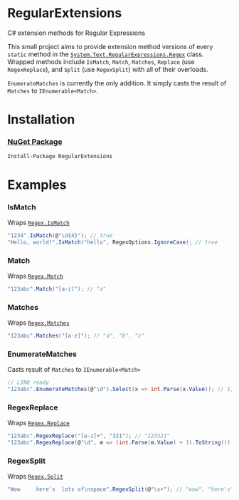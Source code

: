 # RegularExtensions
C# extension methods for Regular Expressions

This small project aims to provide extension method versions of every `static` method in the [`System.Text.RegularExpressions.Regex`](https://docs.microsoft.com/en-us/dotnet/api/system.text.regularexpressions.regex?view=netframework-4.7.1) class. Wrapped methods include `IsMatch`, `Match`, `Matches`, `Replace` (use `RegexReplace`), and `Split` (use `RegexSplit`) with all of their overloads.

`EnumerateMatches` is currently the only addition. It simply casts the result of `Matches` to `IEnumerable<Match>`.

# Installation

### [NuGet Package](https://www.nuget.org/packages/RegularExtensions)
`Install-Package RegularExtensions`

# Examples

### IsMatch
Wraps [`Regex.IsMatch`](https://docs.microsoft.com/en-us/dotnet/api/system.text.regularexpressions.regex.ismatch?view=netframework-4.7.1)
```csharp
"1234".IsMatch(@"\d{4}"); // true
"Hello, world!".IsMatch("hello", RegexOptions.IgnoreCase); // true
```

### Match
Wraps [`Regex.Match`](https://docs.microsoft.com/en-us/dotnet/api/system.text.regularexpressions.regex.match?view=netframework-4.7.1)
```csharp
"123abc".Match("[a-z]"); // "a"
```

### Matches
Wraps [`Regex.Matches`](https://docs.microsoft.com/en-us/dotnet/api/system.text.regularexpressions.regex.matches?view=netframework-4.7.1)
```csharp
"123abc".Matches("[a-z]"); // "a", "b", "c"
```

### EnumerateMatches
Casts result of `Matches` to `IEnumerable<Match>`
```csharp
// LINQ ready
"123abc".EnumerateMatches(@"\d").Select(x => int.Parse(x.Value)); // 1, 2, 3
```

### RegexReplace
Wraps [`Regex.Replace`](https://docs.microsoft.com/en-us/dotnet/api/system.text.regularexpressions.regex.replace?view=netframework-4.7.1)
```csharp
"123abc".RegexReplace("[a-z]+", "321"); // "123321"
"123abc".RegexReplace(@"\d", m => (int.Parse(m.Value) + 1).ToString()); // "234abc"
```

### RegexSplit
Wraps [`Regex.Split`](https://docs.microsoft.com/en-us/dotnet/api/system.text.regularexpressions.regex.split?view=netframework-4.7.1)
```csharp
"Wow     here's  lots of\nspace".RegexSplit(@"\s+"); // "wow", "here's", "lots", "of", "space"
```
